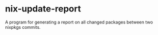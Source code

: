 # nix-update-report
A program for generating a report on all changed packages between two nixpkgs commits.
